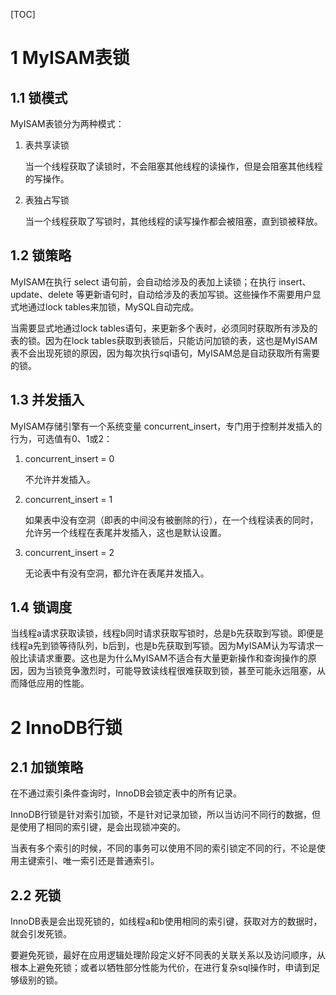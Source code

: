 [TOC]



# 1 MyISAM表锁

## 1.1 锁模式

MyISAM表锁分为两种模式：

1. 表共享读锁

   当一个线程获取了读锁时，不会阻塞其他线程的读操作，但是会阻塞其他线程的写操作。

2. 表独占写锁

   当一个线程获取了写锁时，其他线程的读写操作都会被阻塞，直到锁被释放。



## 1.2 锁策略

MyISAM在执行 select 语句前，会自动给涉及的表加上读锁；在执行 insert、update、delete 等更新语句时，自动给涉及的表加写锁。这些操作不需要用户显式地通过lock tables来加锁，MySQL自动完成。

当需要显式地通过lock tables语句，来更新多个表时，必须同时获取所有涉及的表的锁。因为在lock tables获取到表锁后，只能访问加锁的表，这也是MyISAM表不会出现死锁的原因，因为每次执行sql语句，MyISAM总是自动获取所有需要的锁。



## 1.3 并发插入

MyISAM存储引擎有一个系统变量 concurrent_insert，专门用于控制并发插入的行为，可选值有0、1或2：

1. concurrent_insert = 0

   不允许并发插入。

2. concurrent_insert = 1

   如果表中没有空洞（即表的中间没有被删除的行），在一个线程读表的同时，允许另一个线程在表尾并发插入，这也是默认设置。

3. concurrent_insert = 2

   无论表中有没有空洞，都允许在表尾并发插入。



## 1.4 锁调度

当线程a请求获取读锁，线程b同时请求获取写锁时，总是b先获取到写锁。即便是线程a先到锁等待队列，b后到，也是b先获取到写锁。因为MyISAM认为写请求一般比读请求重要。这也是为什么MyISAM不适合有大量更新操作和查询操作的原因，因为当锁竞争激烈时，可能导致读线程很难获取到锁，甚至可能永远阻塞，从而降低应用的性能。



# 2 InnoDB行锁

## 2.1 加锁策略

在不通过索引条件查询时，InnoDB会锁定表中的所有记录。

InnoDB行锁是针对索引加锁，不是针对记录加锁，所以当访问不同行的数据，但是使用了相同的索引键，是会出现锁冲突的。

当表有多个索引的时候，不同的事务可以使用不同的索引锁定不同的行，不论是使用主键索引、唯一索引还是普通索引。



## 2.2 死锁

InnoDB表是会出现死锁的，如线程a和b使用相同的索引键，获取对方的数据时，就会引发死锁。

要避免死锁，最好在应用逻辑处理阶段定义好不同表的关联关系以及访问顺序，从根本上避免死锁；或者以牺牲部分性能为代价，在进行复杂sql操作时，申请到足够级别的锁。 